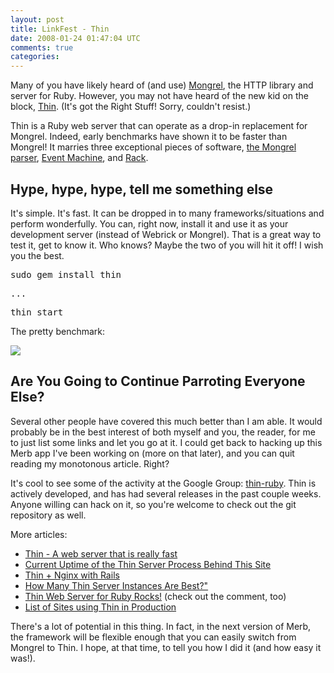 ```yaml
--- 
layout: post
title: LinkFest - Thin
date: 2008-01-24 01:47:04 UTC
comments: true
categories: 
--- 
```

Many of you have likely heard of (and use) [Mongrel](http://mongrel.rubyforge.org/), the HTTP library and server for Ruby. However, you may not have heard of the new kid on the block, [Thin](http://code.macournoyer.com/thin/). (It's got the Right Stuff\! Sorry, couldn't resist.)

Thin is a Ruby web server that can operate as a drop-in replacement for Mongrel. Indeed, early benchmarks have shown it to be faster than Mongrel\! It marries three exceptional pieces of software, [the Mongrel parser](http://www.zedshaw.com/tips/ragel_state_charts.html), [Event Machine](http://rubyeventmachine.com/), and [Rack](http://rack.rubyforge.org/).

## Hype, hype, hype, tell me something else

It's simple. It's fast. It can be dropped in to many frameworks/situations and perform wonderfully. You can, right now, install it and use it as your development server (instead of Webrick or Mongrel). That is a great way to test it, get to know it. Who knows? Maybe the two of you will hit it off\! I wish you the best.

<div class="codeblock">

<div class="bash" style="font-family: monospace;">

sudo gem install thin  
  
...  
  
thin start

</div>

</div>

The pretty benchmark:

<div class="centerize">

![](http://soyunperdedor.com/files/linkfest_thin_chart.png)

</div>

## Are You Going to Continue Parroting Everyone Else?

Several other people have covered this much better than I am able. It would probably be in the best interest of both myself and you, the reader, for me to just list some links and let you go at it. I could get back to hacking up this Merb app I've been working on (more on that later), and you can quit reading my monotonous article. Right?

It's cool to see some of the activity at the Google Group: [thin-ruby](http://groups.google.com/group/thin-ruby/). Thin is actively developed, and has had several releases in the past couple weeks. Anyone willing can hack on it, so you're welcome to check out the git repository as well.

More articles:

  - [Thin - A web server that is really fast](http://blog.rayngwf.com/2008/01/thin-ruby-web-server-that-is-really.html)
  - [Current Uptime of the Thin Server Process Behind This Site](http://www.deze9.com/jp/blog/post?p=current-uptime-of-the-thin-server-process-behind)
  - [Thin + Nginx with Rails](http://glauche.de/2008/01/12/thin-nginx-with-rails/)
  - [How Many Thin Server Instances Are Best?"](http://glauche.de/2008/01/14/how-many-thin-server-instances-are-best/)
  - [Thin Web Server for Ruby Rocks\!](http://www.almostserio.us/articles/2008/01/11/thin-web-server-for-ruby-rocks) (check out the comment, too)
  - [List of Sites using Thin in Production](http://code.macournoyer.com/thin/users/)

There's a lot of potential in this thing. In fact, in the next version of Merb, the framework will be flexible enough that you can easily switch from Mongrel to Thin. I hope, at that time, to tell you how I did it (and how easy it was\!).
